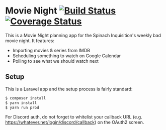 # Movie Night [![Build Status](https://travis-ci.org/OwlManAtt/movie-night.svg?branch=master)](https://travis-ci.org/OwlManAtt/movie-night) [![Coverage Status](https://coveralls.io/repos/github/OwlManAtt/movie-night/badge.svg?branch=master)](https://coveralls.io/github/OwlManAtt/movie-night?branch=master)
This is a Movie Night planning app for the Spinach Inquisition's weekly bad movie night. It features:

- Importing movies & series from IMDB
- Scheduling something to watch on Google Calendar
- Polling to see what we should watch next

## Setup
This is a Laravel app and the setup process is fairly standard:

```sh
$ composer install
$ yarn install
$ yarn run prod
```

For Discord auth, do not forget to whitelist your callback URL (e.g. https://whatever.net/login/discord/callback) on the OAuth2 screen.
